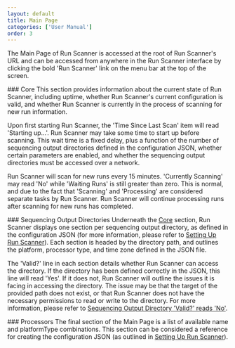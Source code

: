 ```yaml
---
layout: default
title: Main Page
categories: ['User Manual']
order: 3
---
```


<!-- TODO: Add image without any identifiable info in it -->

The Main Page of Run Scanner is accessed at the root of Run Scanner's URL 
and can be accessed from anywhere in the Run Scanner interface by clicking 
the bold 'Run Scanner' link on the menu bar at the top of the screen.

<a id="core" />
### Core
This section provides information about the current state of Run Scanner, 
including uptime, whether Run Scanner's current configuration is valid, and 
whether Run Scanner is currently in the process of scanning for new run 
information. 

Upon first starting Run Scanner, the 'Time Since Last Scan' item will read 
'Starting up...'. Run Scanner may take some time to start up before scanning. 
This wait time is a fixed delay, plus a function of the number of sequencing 
output directories defined in the configuration JSON, whether certain parameters 
are enabled, and whether the sequencing output directories must be accessed over 
a network.

Run Scanner will scan for new runs every 15 minutes. 'Currently Scanning' 
may read 'No' while 'Waiting Runs' is still greater than zero. This is normal,
 and due to the fact that 'Scanning' and 'Processing' are considered separate 
tasks by Run Scanner. Run Scanner will continue processing runs after scanning
 for new runs has completed. 

<a id="sequencers" />
### Sequencing Output Directories
Underneath the <a href="#core">Core</a> section, Run Scanner displays one 
section per sequencing output directory, as defined in the configuration 
JSON (for more information, please refer to 
<a href="installation.html#setup">Setting Up Run Scanner</a>). Each section 
is headed by the directory path, and outlines the platform, processor type, 
and time zone defined in the JSON file. 

The 'Valid?' line in each section details whether Run Scanner can access the 
directory. If the directory has been defined correctly in the JSON, this line 
will read 'Yes'. If it does not, Run Scanner will outline the issues it is 
facing in accessing the directory. The issue may be that the target of the 
provided path does not exist, or that Run Scanner does not have the necessary
 permissions to read or write to the directory. For more information, please 
refer to <a href="troubleshooting.html#SequencerInvalid">Sequencing Output 
Directory 'Valid?' reads 'No'</a>.

<a id="processors" />
### Processors
The final section of the Main Page is a list of available name and 
platformType combinations. This section can be considered a reference for 
creating the configuration JSON (as outlined in 
<a href="installation.html#setup">Setting Up Run Scanner</a>). 
